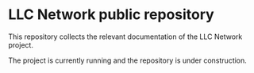 # LLC Network public repository

This repository collects the relevant documentation of the LLC Network project.

The project is currently running and the repository is under construction.
